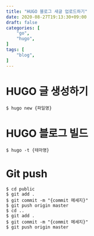 ```yaml
---
title: "HUGO 블로그 새글 업로드하기"
date: 2020-08-27T19:13:30+09:00
draft: false
categories: [
    "go",
    "hugo",
]
tags: [
    "blog",
]
---
```


# HUGO 글 생성하기
```
$ hugo new {파일명}
```

# HUGO 블로그 빌드
```
$ hugo -t {테마명}
```

# Git push
```
$ cd public
$ git add .
$ git commit -m "{commit 메세지}"
$ git push origin master
$ cd ..
$ git add .
$ git commit -m "{commit 메세지}"
$ git push origin master
```
